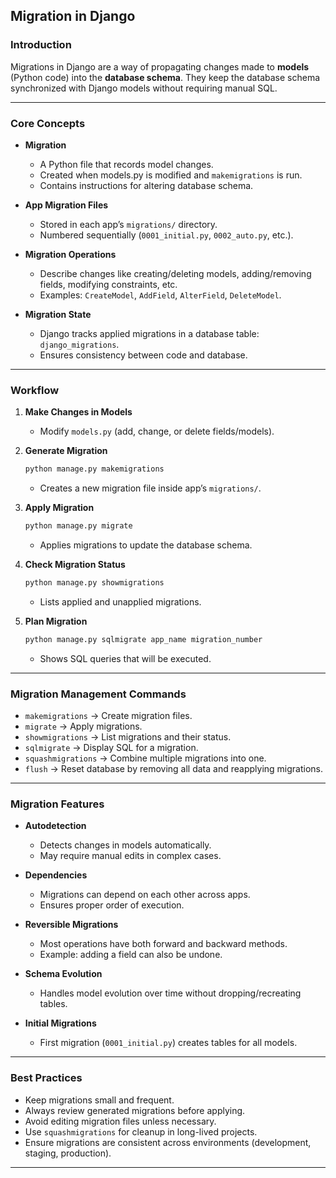 ## Migration in Django

### Introduction

Migrations in Django are a way of propagating changes made to **models** (Python code) into the **database schema**. They keep the database schema synchronized with Django models without requiring manual SQL.

---

### Core Concepts

* **Migration**

  * A Python file that records model changes.
  * Created when models.py is modified and `makemigrations` is run.
  * Contains instructions for altering database schema.

* **App Migration Files**

  * Stored in each app’s `migrations/` directory.
  * Numbered sequentially (`0001_initial.py`, `0002_auto.py`, etc.).

* **Migration Operations**

  * Describe changes like creating/deleting models, adding/removing fields, modifying constraints, etc.
  * Examples: `CreateModel`, `AddField`, `AlterField`, `DeleteModel`.

* **Migration State**

  * Django tracks applied migrations in a database table: `django_migrations`.
  * Ensures consistency between code and database.

---

### Workflow

1. **Make Changes in Models**

   * Modify `models.py` (add, change, or delete fields/models).

2. **Generate Migration**

   ```bash
   python manage.py makemigrations
   ```

   * Creates a new migration file inside app’s `migrations/`.

3. **Apply Migration**

   ```bash
   python manage.py migrate
   ```

   * Applies migrations to update the database schema.

4. **Check Migration Status**

   ```bash
   python manage.py showmigrations
   ```

   * Lists applied and unapplied migrations.

5. **Plan Migration**

   ```bash
   python manage.py sqlmigrate app_name migration_number
   ```

   * Shows SQL queries that will be executed.

---

### Migration Management Commands

* `makemigrations` → Create migration files.
* `migrate` → Apply migrations.
* `showmigrations` → List migrations and their status.
* `sqlmigrate` → Display SQL for a migration.
* `squashmigrations` → Combine multiple migrations into one.
* `flush` → Reset database by removing all data and reapplying migrations.

---

### Migration Features

* **Autodetection**

  * Detects changes in models automatically.
  * May require manual edits in complex cases.

* **Dependencies**

  * Migrations can depend on each other across apps.
  * Ensures proper order of execution.

* **Reversible Migrations**

  * Most operations have both forward and backward methods.
  * Example: adding a field can also be undone.

* **Schema Evolution**

  * Handles model evolution over time without dropping/recreating tables.

* **Initial Migrations**

  * First migration (`0001_initial.py`) creates tables for all models.

---

### Best Practices

* Keep migrations small and frequent.
* Always review generated migrations before applying.
* Avoid editing migration files unless necessary.
* Use `squashmigrations` for cleanup in long-lived projects.
* Ensure migrations are consistent across environments (development, staging, production).

---
